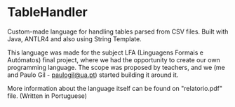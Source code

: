 # TableHandler
Custom-made language for handling tables parsed from CSV files. Built with Java, ANTLR4 and also using String Template.

This language was made for the subject LFA (Linguagens Formais e Autómatos) final project, where we had the opportunity to create our own programming language.
The scope was proposed by teachers, and we (me and Paulo Gil - paulogil@ua.pt) started building it around it.

More information about the language itself can be found on "relatorio.pdf" file. (Written in Portuguese)
